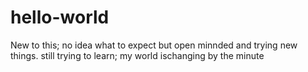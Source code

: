 # hello-world
New to this; no idea what to expect but open minnded and trying new things. 
still trying to learn; my world ischanging by the minute
